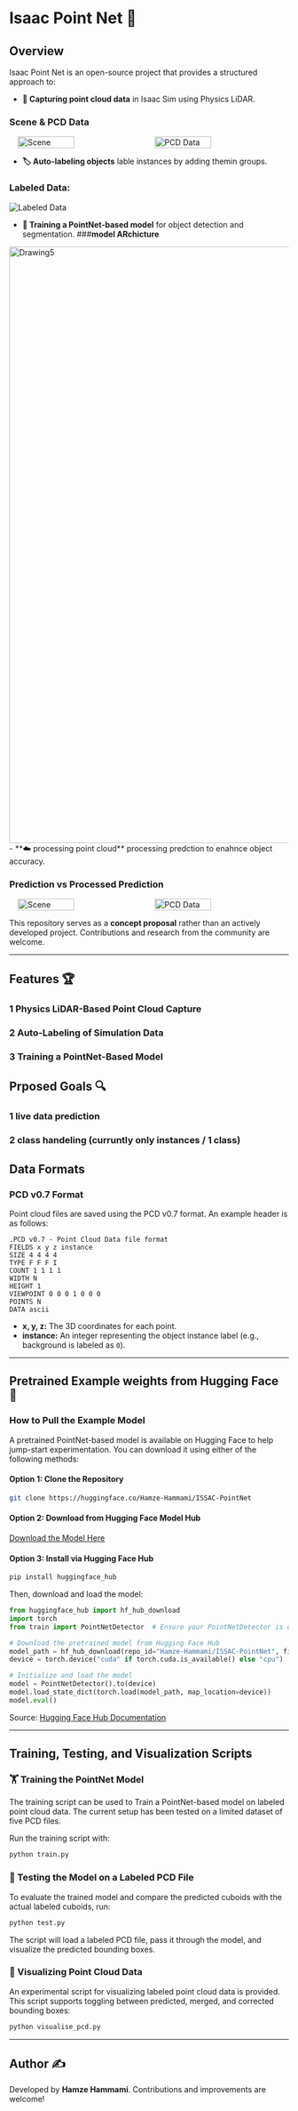 # Isaac Point Net 🚀

## Overview  
Isaac Point Net is an open-source project that provides a structured approach to:
- **📡 Capturing point cloud data** in Isaac Sim using Physics LiDAR.

### **Scene & PCD Data**

<div style="display: flex; justify-content: center; gap: 20px;">
    <img src="https://github.com/user-attachments/assets/807031e2-7b27-4cd2-911d-891227e507f6" alt="Scene" width="45%">
    <img src="https://github.com/user-attachments/assets/d7def4fe-d3bb-4376-be91-b529dda42833" alt="PCD Data" width="45%">
</div>

- **🏷️ Auto-labeling objects** lable instances by adding themin groups.
  
 ### **Labeled Data:**  
![Labeled Data](https://github.com/user-attachments/assets/98d2182c-5fe8-4e66-a5a0-45f4d5e87b6d)

- **🤖 Training a PointNet-based model** for object detection and segmentation.
###**model ARchicture** 
<img width="1073" alt="Drawing5" src="https://github.com/user-attachments/assets/9bc6ae73-745c-4bcd-b6bb-d9c36fc41872" />
- **☁️ processing point cloud** processing predction to enahnce object accuracy.

### **Prediction vs Processed Prediction**

<div style="display: flex; justify-content: center; gap: 20px;">
    <img src="https://github.com/user-attachments/assets/0c2fcec1-636a-429b-a46b-1c0904eb326b" alt="Scene" width="45%">
    <img src="https://github.com/user-attachments/assets/5e27b23d-85ea-49fb-9ae8-60dafdac42e7" alt="PCD Data" width="45%">
</div>


This repository serves as a **concept proposal** rather than an actively developed project. Contributions and research from the community are welcome.


---

## Features 🏆

### 1 Physics LiDAR-Based Point Cloud Capture  

### 2 Auto-Labeling of Simulation Data  

### 3 Training a PointNet-Based Model  

## Prposed Goals 🔍

### 1 live data prediction  

### 2 class handeling (curruntly only instances / 1 class)




## Data Formats

### PCD v0.7 Format  
Point cloud files are saved using the PCD v0.7 format. An example header is as follows:

```
.PCD v0.7 - Point Cloud Data file format
FIELDS x y z instance
SIZE 4 4 4 4
TYPE F F F I
COUNT 1 1 1 1
WIDTH N
HEIGHT 1
VIEWPOINT 0 0 0 1 0 0 0
POINTS N
DATA ascii
```

- **x, y, z:** The 3D coordinates for each point.
- **instance:** An integer representing the object instance label (e.g., background is labeled as `0`).

---

## Pretrained Example weights from Hugging Face 🤗

### How to Pull the Example Model  
A pretrained PointNet-based model is available on Hugging Face to help jump-start experimentation. You can download it using either of the following methods:

#### Option 1: Clone the Repository
```bash
git clone https://huggingface.co/Hamze-Hammami/ISSAC-PointNet
```

#### Option 2: Download from Hugging Face Model Hub
[Download the Model Here](https://huggingface.co/Hamze-Hammami/ISSAC-PointNet/tree/main/models)

#### Option 3: Install via Hugging Face Hub
```bash
pip install huggingface_hub
```

Then, download and load the model:
```python
from huggingface_hub import hf_hub_download
import torch
from train import PointNetDetector  # Ensure your PointNetDetector is defined as in this repo

# Download the pretrained model from Hugging Face Hub
model_path = hf_hub_download(repo_id="Hamze-Hammami/ISSAC-PointNet", filename="pointnet_detector.pth")
device = torch.device("cuda" if torch.cuda.is_available() else "cpu")

# Initialize and load the model
model = PointNetDetector().to(device)
model.load_state_dict(torch.load(model_path, map_location=device))
model.eval()

```

Source: [Hugging Face Hub Documentation](https://huggingface.co/docs/hub)

---

## Training, Testing, and Visualization Scripts

### 🏋️ Training the PointNet Model
The training script can be used to Train a PointNet-based model on labeled point cloud data. The current setup has been tested on a limited dataset of five PCD files.

Run the training script with:
```bash
python train.py
```

### 🧪 Testing the Model on a Labeled PCD File
To evaluate the trained model and compare the predicted cuboids with the actual labeled cuboids, run:
```bash
python test.py
```

The script will load a labeled PCD file, pass it through the model, and visualize the predicted bounding boxes.

### 🎨 Visualizing Point Cloud Data
An experimental script for visualizing labeled point cloud data is provided. This script supports toggling between predicted, merged, and corrected bounding boxes:
```bash
python visualise_pcd.py
```

---

## Author ✍️
Developed by **Hamze Hammami**. Contributions and improvements are welcome!

